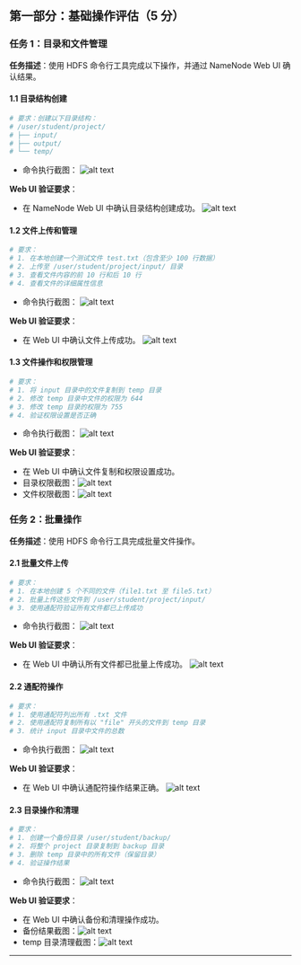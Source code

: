 ﻿## 第一部分：基础操作评估（5 分）

### 任务 1：目录和文件管理

**任务描述**：使用 HDFS 命令行工具完成以下操作，并通过 NameNode Web UI 确认结果。

#### 1.1 目录结构创建

```bash
# 要求：创建以下目录结构：
# /user/student/project/
# ├── input/
# ├── output/
# └── temp/
```

- 命令执行截图：
![alt text](image.png)

**Web UI 验证要求**：
- 在 NameNode Web UI 中确认目录结构创建成功。
![alt text](image-1.png)

#### 1.2 文件上传和管理

```bash
# 要求：
# 1. 在本地创建一个测试文件 test.txt（包含至少 100 行数据）
# 2. 上传至 /user/student/project/input/ 目录
# 3. 查看文件内容的前 10 行和后 10 行
# 4. 查看文件的详细属性信息
```

- 命令执行截图：
![alt text](image-2.png)

**Web UI 验证要求**：
- 在 Web UI 中确认文件上传成功。
![alt text](image-3.png)

#### 1.3 文件操作和权限管理

```bash
# 要求：
# 1. 将 input 目录中的文件复制到 temp 目录
# 2. 修改 temp 目录中文件的权限为 644
# 3. 修改 temp 目录的权限为 755
# 4. 验证权限设置是否正确
```

- 命令执行截图：
![alt text](image-4.png)

**Web UI 验证要求**：
- 在 Web UI 中确认文件复制和权限设置成功。
- 目录权限截图：![alt text](image-5.png)
- 文件权限截图：![alt text](image-6.png)

### 任务 2：批量操作

**任务描述**：使用 HDFS 命令行工具完成批量文件操作。

#### 2.1 批量文件上传

```bash
# 要求：
# 1. 在本地创建 5 个不同的文件（file1.txt 至 file5.txt）
# 2. 批量上传这些文件到 /user/student/project/input/
# 3. 使用通配符验证所有文件都已上传成功
```

- 命令执行截图：
![alt text](image-7.png)

**Web UI 验证要求**：
- 在 Web UI 中确认所有文件都已批量上传成功。
![alt text](image-8.png)

#### 2.2 通配符操作

```bash
# 要求：
# 1. 使用通配符列出所有 .txt 文件
# 2. 使用通配符复制所有以 "file" 开头的文件到 temp 目录
# 3. 统计 input 目录中文件的总数
```

- 命令执行截图：
![alt text](image-9.png)

**Web UI 验证要求**：
- 在 Web UI 中确认通配符操作结果正确。
![alt text](image-10.png)

#### 2.3 目录操作和清理

```bash
# 要求：
# 1. 创建一个备份目录 /user/student/backup/
# 2. 将整个 project 目录复制到 backup 目录
# 3. 删除 temp 目录中的所有文件（保留目录）
# 4. 验证操作结果
```

- 命令执行截图：
![alt text](image-11.png)

**Web UI 验证要求**：
- 在 Web UI 中确认备份和清理操作成功。
- 备份结果截图：![alt text](image-13.png)
- temp 目录清理截图：![alt text](image-12.png)

---